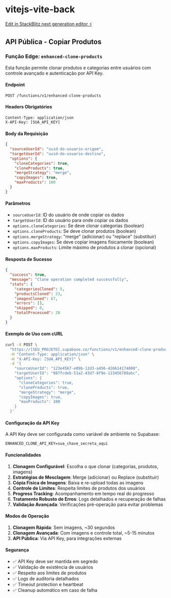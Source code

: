 # vitejs-vite-back

[Edit in StackBlitz next generation editor ⚡️](https://stackblitz.com/~/github.com/jonathaslima20-design/vitejs-vite-back)

## API Pública - Copiar Produtos

### Função Edge: `enhanced-clone-products`

Esta função permite clonar produtos e categorias entre usuários com controle avançado e autenticação por API Key.

#### Endpoint
```
POST /functions/v1/enhanced-clone-products
```

#### Headers Obrigatórios
```
Content-Type: application/json
X-API-Key: [SUA_API_KEY]
```

#### Body da Requisição
```json
{
  "sourceUserId": "uuid-do-usuario-origem",
  "targetUserId": "uuid-do-usuario-destino",
  "options": {
    "cloneCategories": true,
    "cloneProducts": true,
    "mergeStrategy": "merge",
    "copyImages": true,
    "maxProducts": 100
  }
}
```

#### Parâmetros
- `sourceUserId`: ID do usuário de onde copiar os dados
- `targetUserId`: ID do usuário para onde copiar os dados
- `options.cloneCategories`: Se deve clonar categorias (boolean)
- `options.cloneProducts`: Se deve clonar produtos (boolean)
- `options.mergeStrategy`: "merge" (adicionar) ou "replace" (substituir)
- `options.copyImages`: Se deve copiar imagens fisicamente (boolean)
- `options.maxProducts`: Limite máximo de produtos a clonar (opcional)

#### Resposta de Sucesso
```json
{
  "success": true,
  "message": "Clone operation completed successfully",
  "stats": {
    "categoriesCloned": 5,
    "productsCloned": 23,
    "imagesCloned": 67,
    "errors": [],
    "skipped": 0,
    "totalProcessed": 28
  }
}
```

#### Exemplo de Uso com cURL
```bash
curl -X POST \
  "https://[SEU_PROJETO].supabase.co/functions/v1/enhanced-clone-products" \
  -H "Content-Type: application/json" \
  -H "X-API-Key: [SUA_API_KEY]" \
  -d '{
    "sourceUserId": "123e4567-e89b-12d3-a456-426614174000",
    "targetUserId": "987fcdeb-51a2-43d7-8f9e-123456789abc",
    "options": {
      "cloneCategories": true,
      "cloneProducts": true,
      "mergeStrategy": "merge",
      "copyImages": true,
      "maxProducts": 100
    }
  }'
```

#### Configuração da API Key

A API Key deve ser configurada como variável de ambiente no Supabase:
```
ENHANCED_CLONE_API_KEY=sua_chave_secreta_aqui
```

#### Funcionalidades

1. **Clonagem Configurável**: Escolha o que clonar (categorias, produtos, imagens)
2. **Estratégias de Mesclagem**: Merge (adicionar) ou Replace (substituir)
3. **Cópia Física de Imagens**: Baixa e re-upload todas as imagens
4. **Controle de Limites**: Respeita limites de produtos dos usuários
5. **Progress Tracking**: Acompanhamento em tempo real do progresso
6. **Tratamento Robusto de Erros**: Logs detalhados e recuperação de falhas
7. **Validação Avançada**: Verificações pré-operação para evitar problemas

#### Modos de Operação

1. **Clonagem Rápida**: Sem imagens, ~30 segundos
2. **Clonagem Avançada**: Com imagens e controle total, ~5-15 minutos
3. **API Pública**: Via API Key, para integrações externas

#### Segurança

- ✅ API Key deve ser mantida em segredo
- ✅ Validação de existência de usuários
- ✅ Respeito aos limites de produtos
- ✅ Logs de auditoria detalhados
- ✅ Timeout protection e heartbeat
- ✅ Cleanup automático em caso de falha